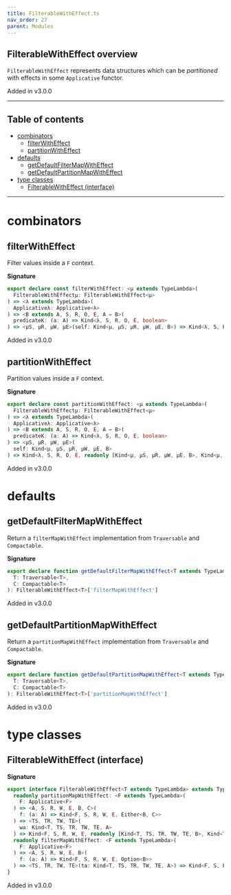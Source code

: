 ```yaml
---
title: FilterableWithEffect.ts
nav_order: 27
parent: Modules
---
```


## FilterableWithEffect overview

`FilterableWithEffect` represents data structures which can be _partitioned_ with effects in some `Applicative` functor.

Added in v3.0.0

---

<h2 class="text-delta">Table of contents</h2>

- [combinators](#combinators)
  - [filterWithEffect](#filterwitheffect)
  - [partitionWithEffect](#partitionwitheffect)
- [defaults](#defaults)
  - [getDefaultFilterMapWithEffect](#getdefaultfiltermapwitheffect)
  - [getDefaultPartitionMapWithEffect](#getdefaultpartitionmapwitheffect)
- [type classes](#type-classes)
  - [FilterableWithEffect (interface)](#filterablewitheffect-interface)

---

# combinators

## filterWithEffect

Filter values inside a `F` context.

**Signature**

```ts
export declare const filterWithEffect: <μ extends TypeLambda>(
  FilterableWithEffectμ: FilterableWithEffect<μ>
) => <λ extends TypeLambda>(
  Applicativeλ: Applicative<λ>
) => <B extends A, S, R, O, E, A = B>(
  predicateK: (a: A) => Kind<λ, S, R, O, E, boolean>
) => <μS, μR, μW, μE>(self: Kind<μ, μS, μR, μW, μE, B>) => Kind<λ, S, R, O, E, Kind<μ, μS, μR, μW, μE, B>>
```

Added in v3.0.0

## partitionWithEffect

Partition values inside a `F` context.

**Signature**

```ts
export declare const partitionWithEffect: <μ extends TypeLambda>(
  FilterableWithEffectμ: FilterableWithEffect<μ>
) => <λ extends TypeLambda>(
  Applicativeλ: Applicative<λ>
) => <B extends A, S, R, O, E, A = B>(
  predicateK: (a: A) => Kind<λ, S, R, O, E, boolean>
) => <μS, μR, μW, μE>(
  self: Kind<μ, μS, μR, μW, μE, B>
) => Kind<λ, S, R, O, E, readonly [Kind<μ, μS, μR, μW, μE, B>, Kind<μ, μS, μR, μW, μE, B>]>
```

Added in v3.0.0

# defaults

## getDefaultFilterMapWithEffect

Return a `filterMapWithEffect` implementation from `Traversable` and `Compactable`.

**Signature**

```ts
export declare function getDefaultFilterMapWithEffect<T extends TypeLambda>(
  T: Traversable<T>,
  C: Compactable<T>
): FilterableWithEffect<T>['filterMapWithEffect']
```

Added in v3.0.0

## getDefaultPartitionMapWithEffect

Return a `partitionMapWithEffect` implementation from `Traversable` and `Compactable`.

**Signature**

```ts
export declare function getDefaultPartitionMapWithEffect<T extends TypeLambda>(
  T: Traversable<T>,
  C: Compactable<T>
): FilterableWithEffect<T>['partitionMapWithEffect']
```

Added in v3.0.0

# type classes

## FilterableWithEffect (interface)

**Signature**

```ts
export interface FilterableWithEffect<T extends TypeLambda> extends Typeclass<T> {
  readonly partitionMapWithEffect: <F extends TypeLambda>(
    F: Applicative<F>
  ) => <A, S, R, W, E, B, C>(
    f: (a: A) => Kind<F, S, R, W, E, Either<B, C>>
  ) => <TS, TR, TW, TE>(
    wa: Kind<T, TS, TR, TW, TE, A>
  ) => Kind<F, S, R, W, E, readonly [Kind<T, TS, TR, TW, TE, B>, Kind<T, TS, TR, TW, TE, C>]>
  readonly filterMapWithEffect: <F extends TypeLambda>(
    F: Applicative<F>
  ) => <A, S, R, W, E, B>(
    f: (a: A) => Kind<F, S, R, W, E, Option<B>>
  ) => <TS, TR, TW, TE>(ta: Kind<T, TS, TR, TW, TE, A>) => Kind<F, S, R, W, E, Kind<T, TS, TR, TW, TE, B>>
}
```

Added in v3.0.0
